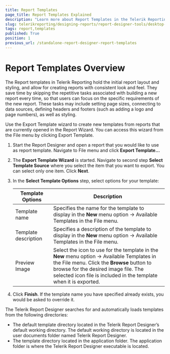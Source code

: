 ```yaml
---
title: Report Templates
page_title: Report Templates Explained
description: "Learn more about Report Templates in the Telerik Reporting Standalone Report Designer, how to create and reuse them."
slug: telerikreporting/designing-reports/report-designer-tools/desktop-designers/standalone-report-designer/report-templates
tags: report,templates
published: True
position: 1
previous_url: /standalone-report-designer-report-templates
---
```


<style>
table th:first-of-type {
	width: 25%;
}
table th:nth-of-type(2) {
	width: 75%;
}
</style>

# Report Templates Overview

The Report templates in Telerik Reporting hold the initial report layout and styling, and allow for creating reports with consistent look and feel. They save time by skipping the repetitive tasks associated with building a new report every time, so that users can focus on the specific requirements of the new report. These tasks may include setting page sizes, connecting to data sources, defining headers and footers (such as adding a logo and page numbers), as well as styling.

Use the Export Template wizard to create new templates from reports that are currently opened in the Report Wizard. You can access this wizard from the File menu by clicking Export Template.

1. Start the Report Designer and open a report that you would like to use as report template. Navigate to File menu and click __Export Template...__
1. The __Export Template Wizard__ is started. Navigate to second step __Select Template Source__ where you select the item that you want to export. You can select only one item. Click __Next__.
1. In the __Select Template Options__ step, select options for your template:

	| Template Options | Description |
	| ------ | ------ |
	|Template name|Specifies the name for the template to display in the __New__ menu option -> Available Templates in the File menu.|
	|Template description|Specifies a description of the template to display in the __New__ menu option -> Available Templates in the File menu.|
	|Preview Image|Select the icon to use for the template in the __New__ menu option -> Available Templates in the File menu. Click the __Browse__ button to browse for the desired image file. The selected icon file is included in the template when it is exported.|

1. Click __Finish__. If the template name you have specified already exists, you would be asked to override it.

The Telerik Report Designer searches for and automatically loads templates from the following directories:

* The default template directory located in the Telerik Report Designer’s default working directory. The default working directory is located in the user documents folder named Telerik Report Designer.
* The template directory located in the application folder. The application folder is where the Telerik Report Designer executable is located.
